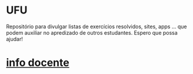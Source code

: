 # UFU

Repositório para divulgar listas de exercícios resolvidos, sites, apps ...
que podem auxiliar no apredizado de outros estudantes.
Espero que possa ajudar! 

# [info docente](programas/)
